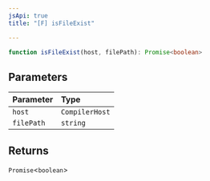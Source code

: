 ```yaml
---
jsApi: true
title: "[F] isFileExist"

---
```

```ts
function isFileExist(host, filePath): Promise<boolean>
```

## Parameters

| Parameter | Type |
| :------ | :------ |
| `host` | `CompilerHost` |
| `filePath` | `string` |

## Returns

`Promise`<`boolean`\>
